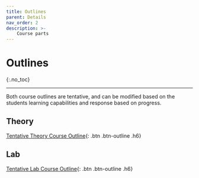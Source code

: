```yaml
---
title: Outlines
parent: Details
nav_order: 2
description: >-
    Course parts
---
```


# Outlines
{:.no_toc}

---

Both course outlines are tentative, and can be modified based on the students learning capabilities and response based on progress. 
## Theory
[Tentative Theory Course Outline](https://drive.google.com/file/d/1uc_4sbKPCELztXizX7xAThWDP97R4DSR/view?usp=sharing){: .btn .btn-outline .h6}


## Lab
[Tentative Lab Course Outline](https://drive.google.com/file/d/1A4Nemq0AsD4CPKGPrrZB1N2cZTwhXH75/view?usp=sharing){: .btn .btn-outline .h6}

